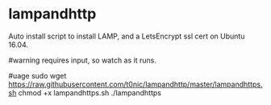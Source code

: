 # lampandhttp
Auto install script to install LAMP, and a LetsEncrypt ssl cert on Ubuntu 16.04.

#warning
requires input, so watch as it runs.

#uage
sudo wget https://raw.githubusercontent.com/t0nic/lampandhttp/master/lampandhttps.sh
chmod +x lampandhttps.sh
./lampandhttps
